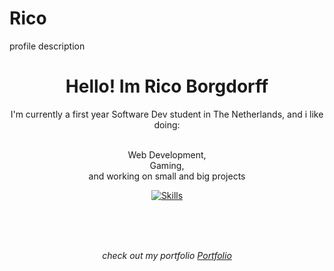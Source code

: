 # Rico
profile description


<div align="center">
<h1>Hello! Im Rico Borgdorff</h1>
<p style="max-width: 40rem">I'm currently a first year Software Dev student in The Netherlands, and i like doing:</p>

<p style="max-width: 40rem">
<br />Web Development, <br />Gaming, <br> and working on small and big projects</b>
</p>

<p>
    <a href="https://portofolio-rico-borgdorff-fcro9ghmi-ricoplayzgames-projects.vercel.app" target="_blank">
        <img alt="Skills" src="https://skillicons.dev/icons?i=html,css,js,p5js,php,md,figma,github,vscode,git,ai,vercel,threejs,linkedin&perline=11">
    </a>
</p>
<br>
<br>
<br>
<p align="center" style="max-width: 50rem; font-style: italic;">check out my portfolio <a href="https://portofolio-rico-borgdorff-fcro9ghmi-ricoplayzgames-projects.vercel.app" target="_blank">Portfolio</a></p>
</div>
